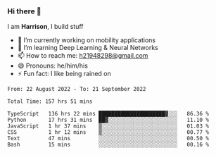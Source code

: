 ### Hi there 👋

I am **Harrison**, I build stuff 

<!--
**drogon98/drogon98** is a ✨ _special_ ✨ repository because its `README.md` (this file) appears on your GitHub profile.

Here are some ideas to get you started:

- 🔭 I’m currently working on ...
- 🌱 I’m currently learning ...
- 👯 I’m looking to collaborate on ...
- 🤔 I’m looking for help with ...
- 💬 Ask me about ...
- 📫 How to reach me: ...
- 😄 Pronouns: ...
- ⚡ Fun fact: ...
-->
<!--[![Anurag's GitHub stats](https://github-readme-stats.vercel.app/api?username=drogon98&theme=merko&show_icons=true)](https://github.com/anuraghazra/github-readme-stats)-->

- 🔭 I’m currently working on mobility applications
- 🌱 I’m learning Deep Learning & Neural Networks
- 📫 How to reach me: h21948298@gmail.com
- 😄 Pronouns: he/him/his
- ⚡ Fun fact: I like being rained on

<!--START_SECTION:waka-->

```text
From: 22 August 2022 - To: 21 September 2022

Total Time: 157 hrs 51 mins

TypeScript   136 hrs 22 mins █████████████████████▓░░░   86.36 %
Python       17 hrs 31 mins  ██▓░░░░░░░░░░░░░░░░░░░░░░   11.10 %
JavaScript   1 hr 37 mins    ▒░░░░░░░░░░░░░░░░░░░░░░░░   01.03 %
CSS          1 hr 12 mins    ▒░░░░░░░░░░░░░░░░░░░░░░░░   00.77 %
Text         47 mins         ░░░░░░░░░░░░░░░░░░░░░░░░░   00.50 %
Bash         15 mins         ░░░░░░░░░░░░░░░░░░░░░░░░░   00.16 %
```

<!--END_SECTION:waka-->
